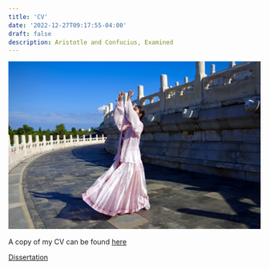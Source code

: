 ```yaml
---
title: 'CV'
date: '2022-12-27T09:17:55-04:00'
draft: false
description: Aristotle and Confucius, Examined
---
```


![Dancing](/IMG_5369.jpg)

A copy of my CV can be found [here](/Chuyu%20Tian_CV.pdf 'PDF of CV')

[Dissertation](/dissertation)
